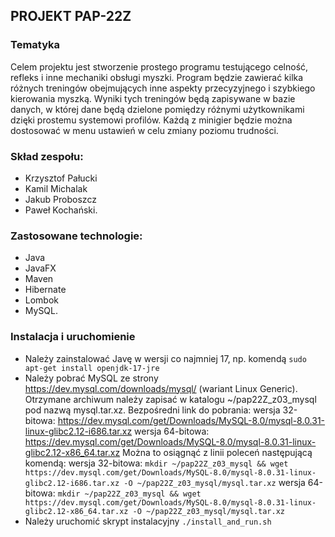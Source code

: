 ## PROJEKT PAP-22Z

### Tematyka
Celem projektu jest stworzenie prostego programu testującego celność, refleks i
inne mechaniki obsługi myszki. Program będzie zawierać kilka różnych treningów
obejmujących inne aspekty przecyzyjnego i szybkiego kierowania myszką. Wyniki
tych treningów będą zapisywane w bazie danych, w której dane będą dzielone
pomiędzy różnymi użytkownikami dzięki prostemu systemowi profilów. Każdą z
minigier będzie można dostosować w menu ustawień w celu zmiany poziomu
trudności.

### Skład zespołu:
* Krzysztof Pałucki
* Kamil Michalak
* Jakub Proboszcz
* Paweł Kochański.

### Zastosowane technologie:
* Java
* JavaFX
* Maven
* Hibernate
* Lombok
* MySQL.

### Instalacja i uruchomienie
* Należy zainstalować Javę w wersji co najmniej 17, np. komendą `sudo apt-get install openjdk-17-jre`
* Należy pobrać MySQL ze strony https://dev.mysql.com/downloads/mysql/ (wariant Linux Generic).
  Otrzymane archiwum należy zapisać w katalogu ~/pap22Z_z03_mysql pod nazwą mysql.tar.xz.
    Bezpośredni link do pobrania:
        wersja 32-bitowa: https://dev.mysql.com/get/Downloads/MySQL-8.0/mysql-8.0.31-linux-glibc2.12-i686.tar.xz
        wersja 64-bitowa: https://dev.mysql.com/get/Downloads/MySQL-8.0/mysql-8.0.31-linux-glibc2.12-x86_64.tar.xz
    Można to osiągnąć z linii poleceń następującą komendą:
        wersja 32-bitowa:
`mkdir ~/pap22Z_z03_mysql && wget https://dev.mysql.com/get/Downloads/MySQL-8.0/mysql-8.0.31-linux-glibc2.12-i686.tar.xz -O ~/pap22Z_z03_mysql/mysql.tar.xz`
        wersja 64-bitowa:
`mkdir ~/pap22Z_z03_mysql && wget https://dev.mysql.com/get/Downloads/MySQL-8.0/mysql-8.0.31-linux-glibc2.12-x86_64.tar.xz -O ~/pap22Z_z03_mysql/mysql.tar.xz`
* Należy uruchomić skrypt instalacyjny `./install_and_run.sh`
